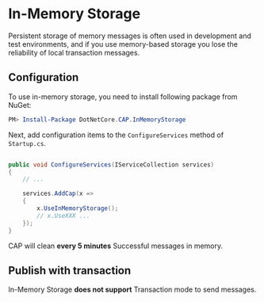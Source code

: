 # In-Memory Storage

Persistent storage of memory messages is often used in development and test environments, and if you use memory-based storage you lose the reliability of local transaction messages.

## Configuration

To use in-memory storage, you need to install following package from NuGet:

```powershell
PM> Install-Package DotNetCore.CAP.InMemoryStorage
```

Next, add configuration items to the `ConfigureServices` method of `Startup.cs`.

```csharp

public void ConfigureServices(IServiceCollection services)
{
    // ...

    services.AddCap(x =>
    {
        x.UseInMemoryStorage();
        // x.UseXXX ...
    });
}

```

 CAP will clean **every 5 minutes** Successful messages in memory.

## Publish with transaction

In-Memory Storage **does not support** Transaction mode to send messages.
